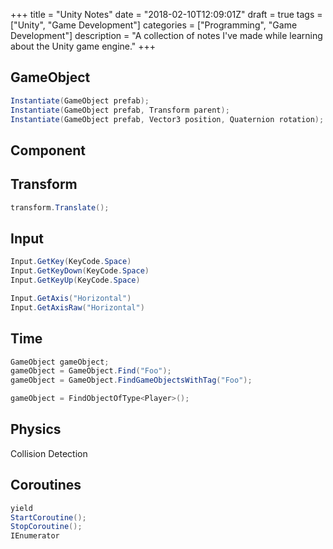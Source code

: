 +++
title = "Unity Notes"
date = "2018-02-10T12:09:01Z"
draft = true
tags = ["Unity", "Game Development"]
categories = ["Programming", "Game Development"]
description = "A collection of notes I've made while learning about the Unity game engine."
+++

GameObject
----------

```cs
Instantiate(GameObject prefab);
Instantiate(GameObject prefab, Transform parent);
Instantiate(GameObject prefab, Vector3 position, Quaternion rotation);
```

Component
---------

Transform
---------

```cs
transform.Translate();
```

Input
-----

```cs
Input.GetKey(KeyCode.Space)
Input.GetKeyDown(KeyCode.Space)
Input.GetKeyUp(KeyCode.Space)

Input.GetAxis("Horizontal")
Input.GetAxisRaw("Horizontal")
```

Time
----

```cs
GameObject gameObject;
gameObject = GameObject.Find("Foo");
gameObject = GameObject.FindGameObjectsWithTag("Foo");

gameObject = FindObjectOfType<Player>();
```

Physics
-------

Collision Detection

Coroutines
----------

```cs
yield
StartCoroutine();
StopCoroutine();
IEnumerator
```
